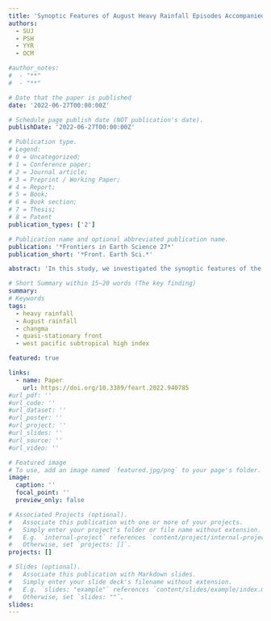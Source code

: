 ```yaml
---
title: 'Synoptic Features of August Heavy Rainfall Episodes Accompanied By a Quasi-Stationary Front Over the Korean Peninsula and Its Relationship With the Western Pacific Subtropical High'
authors:
  - SUJ
  - PSH
  - YYR
  - OCM

#author_notes:
#  - "**"
#  - "**"

# Date that the paper is published
date: '2022-06-27T00:00:00Z'

# Schedule page publish date (NOT publication's date).
publishDate: '2022-06-27T00:00:00Z'

# Publication type.
# Legend: 
# 0 = Uncategorized; 
# 1 = Conference paper; 
# 2 = Journal article;
# 3 = Preprint / Working Paper; 
# 4 = Report; 
# 5 = Book; 
# 6 = Book section;
# 7 = Thesis; 
# 8 = Patent
publication_types: ['2']

# Publication name and optional abbreviated publication name.
publication: '*Frontiers in Earth Science 27*'
publication_short: '*Front. Earth Sci.*'

abstract: 'In this study, we investigated the synoptic features of the August 26–27, 2018 heavy rainfall episode, which was accompanied by a quasi-stationary front over the Korean peninsula, as well as its relationship with the climatological characteristics of the Western Pacific Subtropical High (WPSH), using reanalysis and observational data. Through a case study, we analyzed the synoptic environment and frontal structure of the heavy rainfall event by comparing it with a heavy rainfall event associated with a quasi-stationary front that occurred on June 26–27, 2018 (during the Changma period). The case study indicates that the environment and structure of the quasi-stationary fronts in both events exhibited common characteristic features: an extended WPSH and strong low-level winds along the western or northwestern edge of the WPSH and a northward tilted frontal structure. Although differences in the moisture transport path were observed (southwesterly for the Changma event and southerly for the August event), their contributions to maintaining the quasi-stationary fronts were comparable around the Korean peninsula. We further investigated the climatological characteristics of these two heavy rainfall episodes for a 30 year period (1990–2019). We identified heavy rainfall days similar to those of the case study using pattern correlations of the 850 hPa geopotential height anomaly. The occurrence frequencies for each period indicate that the environmental features of the Changma event can be regarded as the typical heavy rainfall environment during the Changma period, whereas the environmental features of the August event were not typical for heavy rainfall during August. The main difference between similar and different cases to the August event is the expansion of the WPSH. Analysis of the relationship between annual variations in the WPSH indices and the occurrence frequency of heavy rainfall days during each August period also indicates that heavy rainfall with a quasi-stationary front similar to the August event is closely related to WPSH expansion.'

# Short Summary within 15~20 words (The key finding)
summary:
# Keywords
tags:
  - heavy rainfall
  - August rainfall
  - changma
  - quasi-stationary front
  - west pacific subtropical high index

featured: true

links:
  - name: Paper
    url: https://doi.org/10.3389/feart.2022.940785
#url_pdf: ''
#url_code: ''
#url_dataset: ''
#url_poster: ''
#url_project: ''
#url_slides: ''
#url_source: ''
#url_video: ''

# Featured image
# To use, add an image named `featured.jpg/png` to your page's folder.
image:
  caption: ''
  focal_point: ''
  preview_only: false

# Associated Projects (optional).
#   Associate this publication with one or more of your projects.
#   Simply enter your project's folder or file name without extension.
#   E.g. `internal-project` references `content/project/internal-project/index.md`.
#   Otherwise, set `projects: []`.
projects: []

# Slides (optional).
#   Associate this publication with Markdown slides.
#   Simply enter your slide deck's filename without extension.
#   E.g. `slides: "example"` references `content/slides/example/index.md`.
#   Otherwise, set `slides: ""`.
slides:
---
```

